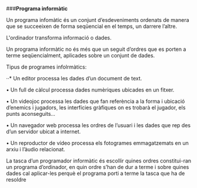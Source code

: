 ###**Programa informàtic**

Un programa infomàtic és un conjunt d’esdeveniments ordenats de manera que se succeeixen de forma seqüencial en el temps, un darrere l’altre.

L'ordinador transforma informació o dades.

Un programa informàtic no és més que un seguit d’ordres que es porten a terme seqüencialment, aplicades sobre un conjunt de dades.

Tipus de programes infolrmàtics:

··* Un editor processa les dades d’un document de text.

• Un full de càlcul processa dades numèriques ubicades en un fitxer.

• Un videojoc processa les dades que fan referència a la forma i ubicació d’enemics i jugadors, les interfícies gràfiques on es trobarà el jugador, els punts aconseguits...

• Un navegador web processa les ordres de l’usuari i les dades que rep des d’un servidor ubicat a internet.

• Un reproductor de vídeo processa els fotogrames emmagatzemats en un arxiu i l’àudio relacionat.

La tasca d’un programador informàtic és escollir quines ordres constitui-ran un programa d’ordinador, en quin ordre s’han de dur a terme i sobre quines dades cal aplicar-les perquè el programa porti a terme la tasca que ha de resoldre
